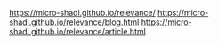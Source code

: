 https://micro-shadi.github.io/relevance/
https://micro-shadi.github.io/relevance/blog.html
https://micro-shadi.github.io/relevance/article.html
